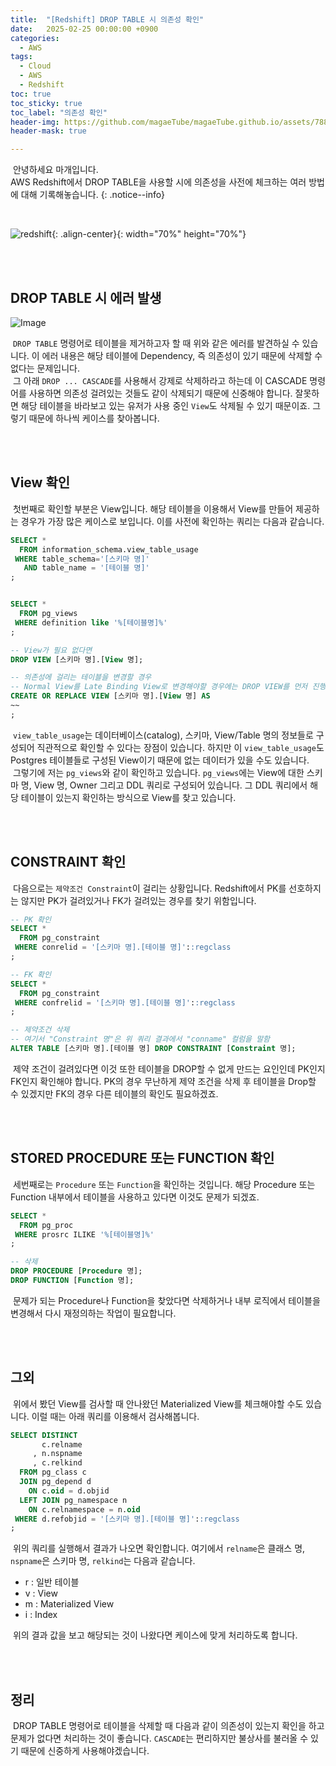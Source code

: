 ```yaml
---
title:  "[Redshift] DROP TABLE 시 의존성 확인"
date:   2025-02-25 00:00:00 +0900
categories:
  - AWS
tags:
  - Cloud
  - AWS
  - Redshift
toc: true
toc_sticky: true
toc_label: "의존성 확인"
header-img: https://github.com/magaeTube/magaeTube.github.io/assets/78892113/6e5c4a52-08fd-4048-ace8-18cba336c4e7
header-mask: true

---
```


&nbsp;안녕하세요 마개입니다.  
AWS Redshift에서 DROP TABLE을 사용할 시에 의존성을 사전에 체크하는 여러 방법에 대해 기록해놓습니다.
{: .notice--info}

<br>

![redshift](https://github.com/magaeTube/magaeTube.github.io/assets/78892113/6e5c4a52-08fd-4048-ace8-18cba336c4e7){: .align-center}{: width="70%" height="70%"} 

<br><br>

## DROP TABLE 시 에러 발생
![Image](https://github.com/user-attachments/assets/8892a765-4612-43bb-89ac-6470b3db8640)
  
&nbsp;`DROP TABLE` 명령어로 테이블을 제거하고자 할 때 위와 같은 에러를 발견하실 수 있습니다. 이 에러 내용은 해당 테이블에 Dependency, 즉 의존성이 있기 때문에 삭제할 수 없다는 문제입니다.  
&nbsp;그 아래 `DROP ... CASCADE`를 사용해서 강제로 삭제하라고 하는데 이 CASCADE 명령어를 사용하면 의존성 걸려있는 것들도 같이 삭제되기 때문에 신중해야 합니다. 잘못하면 해당 테이블을 바라보고 있는 유저가 사용 중인 `View`도 삭제될 수 있기 때문이죠. 그렇기 때문에 하나씩 케이스를 찾아봅니다.

<br><br>

## View 확인
&nbsp;첫번째로 확인할 부분은 View입니다. 해당 테이블을 이용해서 View를 만들어 제공하는 경우가 가장 많은 케이스로 보입니다. 이를 사전에 확인하는 쿼리는 다음과 같습니다.  
  
```sql
SELECT * 
  FROM information_schema.view_table_usage 
 WHERE table_schema='[스키마 명]' 
   AND table_name = '[테이블 명]'
;


SELECT * 
  FROM pg_views
 WHERE definition like '%[테이블명]%'
;

-- View가 필요 없다면
DROP VIEW [스키마 명].[View 명];

-- 의존성에 걸리는 테이블을 변경할 경우 
-- Normal View를 Late Binding View로 변경해야할 경우에는 DROP VIEW를 먼저 진행해야 합니다.
CREATE OR REPLACE VIEW [스키마 명].[View 명] AS
~~
;
```

&nbsp;`view_table_usage`는 데이터베이스(catalog), 스키마, View/Table 명의 정보들로 구성되어 직관적으로 확인할 수 있다는 장점이 있습니다. 하지만 이 `view_table_usage`도 Postgres 테이블들로 구성된 View이기 때문에 없는 데이터가 있을 수도 있습니다.  
&nbsp;그렇기에 저는 `pg_views`와 같이 확인하고 있습니다. `pg_views`에는 View에 대한 스키마 명, View 명, Owner 그리고 DDL 쿼리로 구성되어 있습니다. 그 DDL 쿼리에서 해당 테이블이 있는지 확인하는 방식으로 View를 찾고 있습니다.

<br><br>

## CONSTRAINT 확인
&nbsp;다음으로는 `제약조건 Constraint`이 걸리는 상황입니다. Redshift에서 PK를 선호하지는 않지만 PK가 걸려있거나 FK가 걸려있는 경우를 찾기 위함입니다.

```sql
-- PK 확인
SELECT *
  FROM pg_constraint
 WHERE conrelid = '[스키마 명].[테이블 명]'::regclass
;

-- FK 확인
SELECT *
  FROM pg_constraint
 WHERE confrelid = '[스키마 명].[테이블 명]'::regclass
;

-- 제약조건 삭제
-- 여기서 "Constraint 명"은 위 쿼리 결과에서 "conname" 컬럼을 말함
ALTER TABLE [스키마 명].[테이블 명] DROP CONSTRAINT [Constraint 명];
```
  
&nbsp;제약 조건이 걸려있다면 이것 또한 테이블을 DROP할 수 없게 만드는 요인인데 PK인지 FK인지 확인해야 합니다. PK의 경우 무난하게 제약 조건을 삭제 후 테이블을 Drop할 수 있겠지만 FK의 경우 다른 테이블의 확인도 필요하겠죠.

<br><br>

## STORED PROCEDURE 또는 FUNCTION 확인
&nbsp;세번째로는 `Procedure` 또는 `Function`을 확인하는 것입니다. 해당 Procedure 또는 Function 내부에서 테이블을 사용하고 있다면 이것도 문제가 되겠죠.
  
```sql
SELECT *
  FROM pg_proc
 WHERE prosrc ILIKE '%[테이블명]%'
;

-- 삭제
DROP PROCEDURE [Procedure 명];
DROP FUNCTION [Function 명];
```
  
&nbsp;문제가 되는 Procedure나 Function을 찾았다면 삭제하거나 내부 로직에서 테이블을 변경해서 다시 재정의하는 작업이 필요합니다.

<br><br>

## 그외
&nbsp;위에서 봤던 View를 검사할 때 안나왔던 Materialized View를 체크해야할 수도 있습니다. 이럴 때는 아래 쿼리를 이용해서 검사해봅니다.

```sql
SELECT DISTINCT 
       c.relname
     , n.nspname
     , c.relkind
  FROM pg_class c
  JOIN pg_depend d
    ON c.oid = d.objid
  LEFT JOIN pg_namespace n 
    ON c.relnamespace = n.oid
 WHERE d.refobjid = '[스키마 명].[테이블 명]'::regclass
;
```
&nbsp;위의 쿼리를 실행해서 결과가 나오면 확인합니다. 여기에서 `relname`은 클래스 명, `nspname`은 스키마 명, `relkind`는 다음과 같습니다.
* r : 일반 테이블
* v : View
* m : Materialized View
* i : Index

&nbsp;위의 결과 값을 보고 해당되는 것이 나왔다면 케이스에 맞게  처리하도록 합니다.

<br><br>

## 정리
&nbsp;DROP TABLE 명령어로 테이블을 삭제할 때 다음과 같이 의존성이 있는지 확인을 하고 문제가 없다면 처리하는 것이 좋습니다. `CASCADE`는 편리하지만 불상사를 불러올 수 있기 때문에 신중하게 사용해야겠습니다.